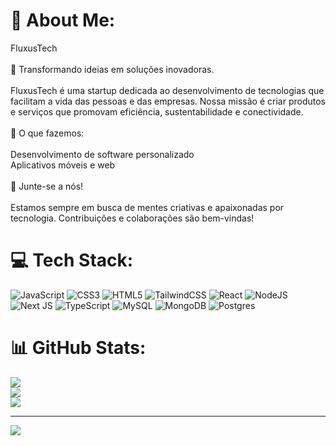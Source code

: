 # 💫 About Me:
FluxusTech<br><br>🌟 Transformando ideias em soluções inovadoras.<br><br>FluxusTech é uma startup dedicada ao desenvolvimento de tecnologias que facilitam a vida das pessoas e das empresas. Nossa missão é criar produtos e serviços que promovam eficiência, sustentabilidade e conectividade.<br><br>🔧 O que fazemos:<br><br>Desenvolvimento de software personalizado<br>Aplicativos móveis e web<br><br>🚀 Junte-se a nós!<br><br>Estamos sempre em busca de mentes criativas e apaixonadas por tecnologia. Contribuições e colaborações são bem-vindas!


# 💻 Tech Stack:
![JavaScript](https://img.shields.io/badge/javascript-%23323330.svg?style=for-the-badge&logo=javascript&logoColor=%23F7DF1E) ![CSS3](https://img.shields.io/badge/css3-%231572B6.svg?style=for-the-badge&logo=css3&logoColor=white) ![HTML5](https://img.shields.io/badge/html5-%23E34F26.svg?style=for-the-badge&logo=html5&logoColor=white) ![TailwindCSS](https://img.shields.io/badge/tailwindcss-%2338B2AC.svg?style=for-the-badge&logo=tailwind-css&logoColor=white) ![React](https://img.shields.io/badge/react-%2320232a.svg?style=for-the-badge&logo=react&logoColor=%2361DAFB) ![NodeJS](https://img.shields.io/badge/node.js-6DA55F?style=for-the-badge&logo=node.js&logoColor=white) ![Next JS](https://img.shields.io/badge/Next-black?style=for-the-badge&logo=next.js&logoColor=white) ![TypeScript](https://img.shields.io/badge/typescript-%23007ACC.svg?style=for-the-badge&logo=typescript&logoColor=white) ![MySQL](https://img.shields.io/badge/mysql-4479A1.svg?style=for-the-badge&logo=mysql&logoColor=white) ![MongoDB](https://img.shields.io/badge/MongoDB-%234ea94b.svg?style=for-the-badge&logo=mongodb&logoColor=white) ![Postgres](https://img.shields.io/badge/postgres-%23316192.svg?style=for-the-badge&logo=postgresql&logoColor=white)
# 📊 GitHub Stats:
![](https://github-readme-stats.vercel.app/api?username=FluxusTech&theme=shadow_blue&hide_border=false&include_all_commits=false&count_private=false)<br/>
![](https://github-readme-streak-stats.herokuapp.com/?user=FluxusTech&theme=shadow_blue&hide_border=false)<br/>
![](https://github-readme-stats.vercel.app/api/top-langs/?username=FluxusTech&theme=shadow_blue&hide_border=false&include_all_commits=false&count_private=false&layout=compact)

---
[![](https://visitcount.itsvg.in/api?id=FluxusTech&icon=0&color=0)](https://visitcount.itsvg.in)

<!-- Proudly created with GPRM ( https://gprm.itsvg.in ) -->
